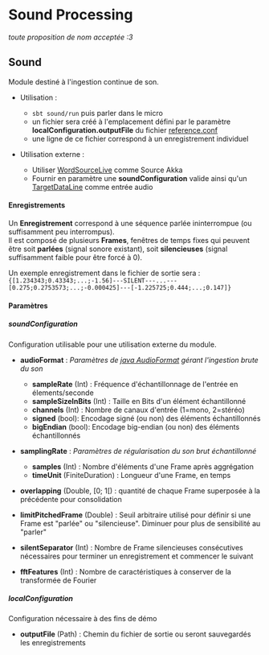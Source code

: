 # Sound Processing
*toute proposition de nom acceptée :3*

## Sound

Module destiné à l'ingestion continue de son.
- Utilisation : 
    - `sbt sound/run` puis parler dans le micro
    - un fichier sera créé à l'emplacement défini par le paramètre **localConfiguration.outputFile** du fichier [reference.conf](sound/src/main/resources/reference.conf)
    - une ligne de ce fichier correspond à un enregistrement individuel


- Utilisation externe : 
    - Utiliser [WordSourceLive](sound/src/main/scala/com/jliermann/sound/process/WordSourceLive.scala) comme Source Akka
    - Fournir en paramètre une **soundConfiguration** valide ainsi qu'un [TargetDataLine](https://docs.oracle.com/en/java/javase/11/docs/api/java.desktop/javax/sound/sampled/TargetDataLine.html) comme entrée audio

#### Enregistrements

Un **Enregistrement** correspond à une séquence parlée ininterrompue (ou suffisamment peu interrompus).  
Il est composé de plusieurs **Frames**, fenêtres de temps fixes qui peuvent être soit **parlées** (signal sonore existant),
soit **silencieuses** (signal suffisamment faible pour être forcé à 0).  

Un exemple enregistrement dans le fichier de sortie sera :  
`{[1.234343;0.43343;...;-1.56]---SILENT---...---[0.275;0.2753573;...;-0.000425]---[-1.225725;0.444;...;0.147]}`

#### Paramètres

##### soundConfiguration
Configuration utilisable pour une utilisation externe du module.
- **audioFormat** : *Paramètres de [java AudioFormat](https://docs.oracle.com/en/java/javase/11/docs/api/java.desktop/javax/sound/sampled/AudioFormat.html) gérant l'ingestion brute du son*
    - **sampleRate** (Int) : Fréquence d'échantillonnage de l'entrée en élements/seconde
    - **sampleSizeInBits** (Int) : Taille en Bits d'un élément échantillonné
    - **channels** (Int) : Nombre de canaux d'entrée (1=mono, 2=stéréo)
    - **signed** (bool): Encodage signé (ou non) des éléments échantillonnés
    - **bigEndian** (bool): Encodage big-endian (ou non) des éléments échantillonnés


- **samplingRate** : *Paramètres de régularisation du son brut échantillonné*
    - **samples** (Int) : Nombre d'éléments d'une Frame après aggrégation
    - **timeUnit** (FiniteDuration) : Longueur d'une Frame, en temps


- **overlapping** (Double, [0; 1[) : quantité de chaque Frame superposée à la précédente pour consolidation 

- **limitPitchedFrame** (Double) : Seuil arbitraire utilisé pour définir si une Frame est "parlée" ou "silencieuse". Diminuer pour plus de sensibilité au "parler"

- **silentSeparator** (Int) : Nombre de Frame silencieuses consécutives nécessaires pour terminer un enregistrement et commencer le suivant

- **fftFeatures** (Int) : Nombre de caractéristiques à conserver de la transformée de Fourier

##### localConfiguration
Configuration nécessaire à des fins de démo

- **outputFile** (Path) : Chemin du fichier de sortie ou seront sauvegardés les enregistrements 
